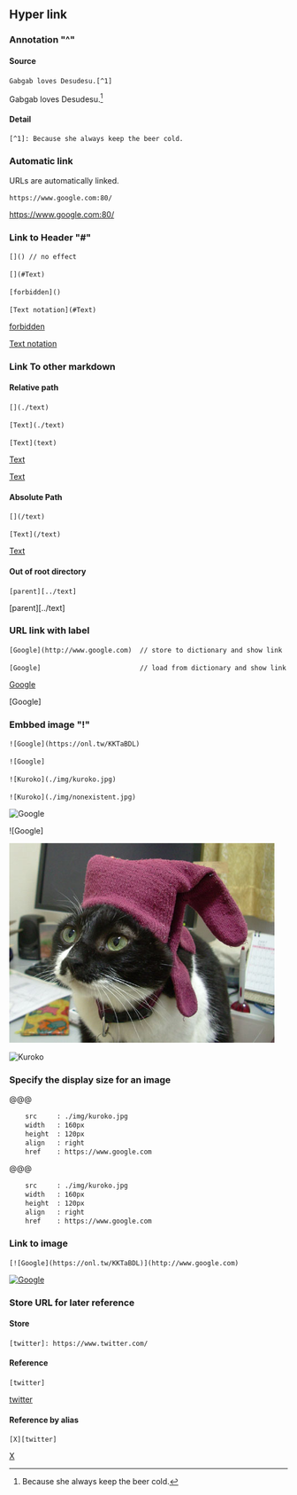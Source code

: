 ## Hyper link

### Annotation "^"

#### Source

```
Gabgab loves Desudesu.[^1]
```

Gabgab loves Desudesu.[^1]

#### Detail

```
[^1]: Because she always keep the beer cold.
```

[^1]: Because she always keep the beer cold.

### Automatic link

URLs are automatically linked.

```
https://www.google.com:80/
```

https://www.google.com:80/

### Link to Header "#"

```
[]() // no effect

[](#Text)

[forbidden]()

[Text notation](#Text)
```

[]()

[](#Text)

[forbidden]()

[Text notation](#Text)

### Link To other markdown

#### Relative path

```
[](./text)

[Text](./text)

[Text](text)
```

[](./text)

[Text](./text)

[Text](text)

#### Absolute Path

```
[](/text)

[Text](/text)
```

[](/text)

[Text](/text)

#### Out of root directory

```
[parent][../text]
```

[parent][../text]

### URL link with label

```
[Google](http://www.google.com)  // store to dictionary and show link

[Google]                         // load from dictionary and show link
```

[Google](http://www.google.com)

[Google]

### Embbed image "!"

```
![Google](https://onl.tw/KKTaBDL)

![Google]

![Kuroko](./img/kuroko.jpg)

![Kuroko](./img/nonexistent.jpg)
```

![Google](https://onl.tw/KKTaBDL)

![Google]

![Kuroko](./img/kuroko.jpg)

![Kuroko](./img/nonexistent.jpg)

### Specify the display size for an image

@@@

```image
    src     : ./img/kuroko.jpg
    width   : 160px
    height  : 120px
    align   : right
    href    : https://www.google.com
```

@@@

```image
    src     : ./img/kuroko.jpg
    width   : 160px
    height  : 120px
    align   : right
    href    : https://www.google.com
```

### Link to image

```
[![Google](https://onl.tw/KKTaBDL)](http://www.google.com)
```

[![Google](https://onl.tw/KKTaBDL)](http://www.google.com)

### Store URL for later reference

#### Store

```
[twitter]: https://www.twitter.com/
```

[twitter]: https://www.twitter.com/

#### Reference

```
[twitter]
```

[twitter]

#### Reference by alias

```
[X][twitter]
```

[X][twitter]
